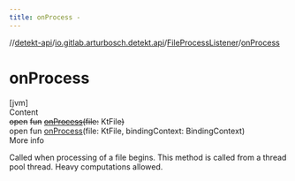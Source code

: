 ```yaml
---
title: onProcess -
---
```

//[detekt-api](../../index.md)/[io.gitlab.arturbosch.detekt.api](../index.md)/[FileProcessListener](index.md)/[onProcess](on-process.md)



# onProcess  
[jvm]  
Content  
~~open~~ ~~fun~~ [~~onProcess~~](on-process.md)~~(~~~~file~~~~:~~ KtFile~~)~~  
open fun [onProcess](on-process.md)(file: KtFile, bindingContext: BindingContext)  
More info  


Called when processing of a file begins. This method is called from a thread pool thread. Heavy computations allowed.

  



